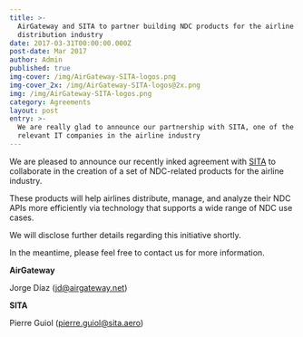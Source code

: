 ```yaml
---
title: >-
  AirGateway and SITA to partner building NDC products for the airline
  distribution industry
date: 2017-03-31T00:00:00.000Z
post-date: Mar 2017
author: Admin
published: true
img-cover: /img/AirGateway-SITA-logos.png
img-cover_2x: /img/AirGateway-SITA-logos@2x.png
img: /img/AirGateway-SITA-logos.png
category: Agreements
layout: post
entry: >-
  We are really glad to announce our partnership with SITA, one of the most
  relevant IT companies in the airline industry
---
```


We are pleased to announce our recently inked agreement with [SITA](https://www.sita.aero/) to
collaborate in the creation of a set of NDC-related products for the airline
industry.

These products will help airlines distribute, manage, and analyze their NDC APIs more efficiently via technology that supports a wide range of NDC use cases.

We will disclose further details regarding this initiative shortly.

In the meantime, please feel free to contact us for more information.

**AirGateway**

Jorge Díaz ([jd@airgateway.net](mailto:jd@airgateway.net))

**SITA**

Pierre Guiol ([pierre.guiol@sita.aero](mailto:pierre.guiol@sita.aero))
